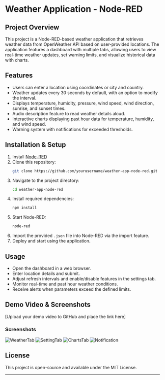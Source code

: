 # Weather Application - Node-RED

## Project Overview
This project is a Node-RED-based weather application that retrieves weather data from OpenWeather API based on user-provided locations. The application features a dashboard with multiple tabs, allowing users to view real-time weather updates, set warning limits, and visualize historical data with charts.

## Features
- Users can enter a location using coordinates or city and country.
- Weather updates every 30 seconds by default, with an option to modify the interval.
- Displays temperature, humidity, pressure, wind speed, wind direction, sunrise, and sunset times.
- Audio description feature to read weather details aloud.
- Interactive charts displaying past hour data for temperature, humidity, and wind speed.
- Warning system with notifications for exceeded thresholds.

## Installation & Setup
1. Install [Node-RED](https://nodered.org/docs/getting-started/)
2. Clone this repository:
   ```sh
   git clone https://github.com/yourusername/weather-app-node-red.git
   ```
3. Navigate to the project directory:
   ```sh
   cd weather-app-node-red
   ```
4. Install required dependencies:
   ```sh
   npm install
   ```
5. Start Node-RED:
   ```sh
   node-red
   ```
6. Import the provided `.json` file into Node-RED via the import feature.
7. Deploy and start using the application.

## Usage
- Open the dashboard in a web browser.
- Enter location details and submit.
- Adjust refresh intervals and enable/disable features in the settings tab.
- Monitor real-time and past hour weather conditions.
- Receive alerts when parameters exceed the defined limits.

## Demo Video & Screenshots
[Upload your demo video to GitHub and place the link here]

### Screenshots
![WeatherTab](https://github.com/user-attachments/assets/3e22530c-10f0-4e80-a4b3-efe436d62067)
![SettingTab](https://github.com/user-attachments/assets/de5685b9-e548-42f3-81a7-000dc56737df)
![ChartsTab](https://github.com/user-attachments/assets/8e7e8122-2799-4a7c-be7e-beb428ebdb16)
![Notification](https://github.com/user-attachments/assets/56685791-375f-448f-92e0-1d1ed71ae665)






## License
This project is open-source and available under the MIT License.

---

